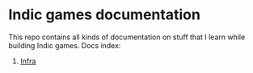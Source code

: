 # Indic games documentation
This repo contains all kinds of documentation on stuff that I learn while building Indic games.
Docs index:
1. [Infra](https://github.com/Aniganesh/indic-games-documentation/blob/master/infra/Readme.md)
